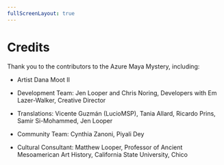 ```yaml
---
fullScreenLayout: true
---
```


# Credits

Thank you to the contributors to the Azure Maya Mystery, including:

-   Artist Dana Moot II

-   Development Team: Jen Looper and Chris Noring, Developers with Em Lazer-Walker, Creative Director

-   Translations: Vicente Guzmán (LucioMSP), Tania Allard, Ricardo Prins, Samir Si-Mohammed, Jen Looper

-   Community Team: Cynthia Zanoni, Piyali Dey

-   Cultural Consultant: Matthew Looper, Professor of Ancient Mesoamerican Art History, California State University, Chico
